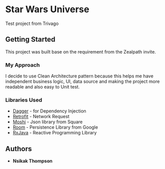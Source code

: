 # Star Wars Universe

Test project from Trivago

## Getting Started
This project was built base on the requirement from  the Zealpath invite.

### My Approach

I decide to use Clean Architecture pattern because this helps me have independent business logic, UI,
data source  and making the project more readable and also easy to Unit test.


### Libraries Used
* [Dagger](https://github.com/google/dagger) -  for Dependency Injection
* [Retrofit](https://github.com/google/dagger) - Network Request
* [Moshi](https://github.com/square/moshi) -  Json library from Square
* [Room](https://developer.android.com/topic/libraries/architecture/room) -  Persistence Library from Google
* [RxJava](https://github.com/ReactiveX/RxJava) -  Reactive Programming Library



## Authors

* **Nsikak Thompson**

